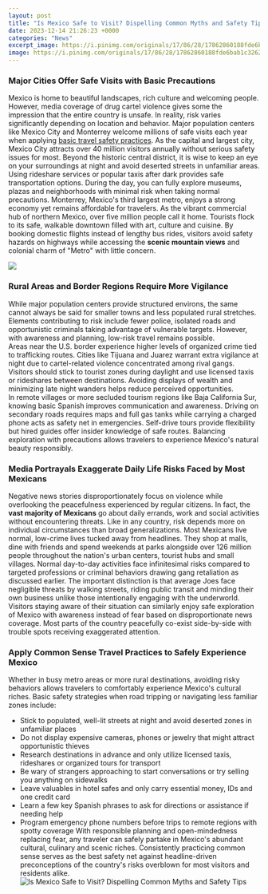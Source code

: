 ```yaml
---
layout: post
title: "Is Mexico Safe to Visit? Dispelling Common Myths and Safety Tips"
date: 2023-12-14 21:26:23 +0000
categories: "News"
excerpt_image: https://i.pinimg.com/originals/17/86/28/17862860188fde6bab1c3262148bc9ec.jpg
image: https://i.pinimg.com/originals/17/86/28/17862860188fde6bab1c3262148bc9ec.jpg
---
```


### Major Cities Offer Safe Visits with Basic Precautions   
Mexico is home to beautiful landscapes, rich culture and welcoming people. However, media coverage of drug cartel violence gives some the impression that the entire country is unsafe. In reality, risk varies significantly depending on location and behavior. Major population centers like Mexico City and Monterrey welcome millions of safe visits each year when applying [basic travel safety practices](https://thetopnews.github.io/fifa-online-membership-a-guide-to-maximizing-your-online-gaming-experience/).
As the capital and largest city, Mexico City attracts over 40 million visitors annually without serious safety issues for most. Beyond the historic central district, it is wise to keep an eye on your surroundings at night and avoid deserted streets in unfamiliar areas. Using rideshare services or popular taxis after dark provides safe transportation options. During the day, you can fully explore museums, plazas and neighborhoods with minimal risk when taking normal precautions.
Monterrey, Mexico's third largest metro, enjoys a strong economy yet remains affordable for travelers. As the vibrant commercial hub of northern Mexico, over five million people call it home. Tourists flock to its safe, walkable downtown filled with art, culture and cuisine. By booking domestic flights instead of lengthy bus rides, visitors avoid safety hazards on highways while accessing the **scenic mountain views** and colonial charm of "Metro" with little concern.

![](https://lavivienda.com.mx/wp-content/uploads/2021/10/Mexico-City-is-mexico-safe.jpg)
### Rural Areas and Border Regions Require More Vigilance   
While major population centers provide structured environs, the same cannot always be said for smaller towns and less populated rural stretches. Elements contributing to risk include fewer police, isolated roads and opportunistic criminals taking advantage of vulnerable targets. However, with awareness and planning, low-risk travel remains possible.   
Areas near the U.S. border experience higher levels of organized crime tied to trafficking routes. Cities like Tijuana and Juarez warrant extra vigilance at night due to cartel-related violence concentrated among rival gangs. Visitors should stick to tourist zones during daylight and use licensed taxis or rideshares between destinations. Avoiding displays of wealth and minimizing late night wanders helps reduce perceived opportunities.   
In remote villages or more secluded tourism regions like Baja California Sur, knowing basic Spanish improves communication and awareness. Driving on secondary roads requires maps and full gas tanks while carrying a charged phone acts as safety net in emergencies. Self-drive tours provide flexibility but hired guides offer insider knowledge of safe routes. Balancing exploration with precautions allows travelers to experience Mexico's natural beauty responsibly.
### Media Portrayals Exaggerate Daily Life Risks Faced by Most Mexicans
Negative news stories disproportionately focus on violence while overlooking the peacefulness experienced by regular citizens. In fact, the **vast majority of Mexicans** go about daily errands, work and social activities without encountering threats. Like in any country, risk depends more on individual circumstances than broad generalizations.
Most Mexicans live normal, low-crime lives tucked away from headlines. They shop at malls, dine with friends and spend weekends at parks alongside over 126 million people throughout the nation's urban centers, tourist hubs and small villages. Normal day-to-day activities face infinitesimal risks compared to targeted professions or criminal behaviors drawing gang retaliation as discussed earlier. 
The important distinction is that average Joes face negligible threats by walking streets, riding public transit and minding their own business unlike those intentionally engaging with the underworld. Visitors staying aware of their situation can similarly enjoy safe exploration of Mexico with awareness instead of fear based on disproportionate news coverage. Most parts of the country peacefully co-exist side-by-side with trouble spots receiving exaggerated attention.
### Apply Common Sense Travel Practices to Safely Experience Mexico
Whether in busy metro areas or more rural destinations, avoiding risky behaviors allows travelers to comfortably experience Mexico's cultural riches. Basic safety strategies when road tripping or navigating less familiar zones include:
- Stick to populated, well-lit streets at night and avoid deserted zones in unfamiliar places   
- Do not display expensive cameras, phones or jewelry that might attract opportunistic thieves  
- Research destinations in advance and only utilize licensed taxis, rideshares or organized tours for transport  
- Be wary of strangers approaching to start conversations or try selling you anything on sidewalks
- Leave valuables in hotel safes and only carry essential money, IDs and one credit card
- Learn a few key Spanish phrases to ask for directions or assistance if needing help
- Program emergency phone numbers before trips to remote regions with spotty coverage
With responsible planning and open-mindedness replacing fear, any traveler can safely partake in Mexico's abundant cultural, culinary and scenic riches. Consistently practicing common sense serves as the best safety net against headline-driven preconceptions of the country's risks overblown for most visitors and residents alike.
![Is Mexico Safe to Visit? Dispelling Common Myths and Safety Tips](https://i.pinimg.com/originals/17/86/28/17862860188fde6bab1c3262148bc9ec.jpg)